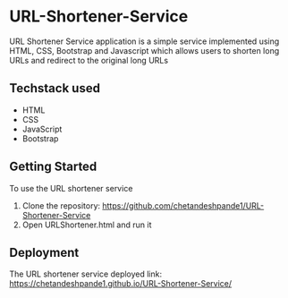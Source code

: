 # URL-Shortener-Service
URL Shortener Service application is a simple service implemented using HTML, CSS, Bootstrap and Javascript which allows users to shorten long URLs and redirect to the original long URLs 

## Techstack used
- HTML
- CSS
- JavaScript
- Bootstrap

## Getting Started
To use the URL shortener service
1. Clone the repository: https://github.com/chetandeshpande1/URL-Shortener-Service
2. Open URLShortener.html and run it

## Deployment
The URL shortener service deployed link: https://chetandeshpande1.github.io/URL-Shortener-Service/
